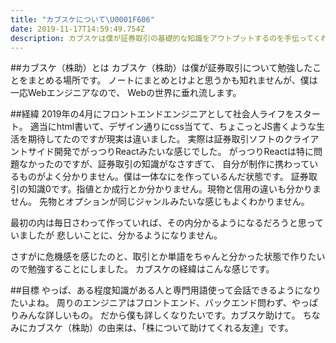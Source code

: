 ```yaml
---
title: "カブスケについて\U0001F606"
date: 2019-11-17T14:59:49.754Z
description: カブスケは僕が証券取引の基礎的な知識をアウトプットするのを手伝ってくれます。
---
```

##カブスケ（株助）とは
カブスケ（株助）は僕が証券取引について勉強したことをまとめる場所です。
ノートにまとめとけよと思うかも知れませんが、僕は一応Webエンジニアなので、
Webの世界に垂れ流します。

##経緯
2019年の4月にフロントエンドエンジニアとして社会人ライフをスタート。
適当にhtml書いて、デザイン通りにcss当てて、ちょこっとJS書くような生活を期待してたのですが現実は違いました。
実際は証券取引ソフトのクライアントサイド開発でがっつりReactみたいな感じでした。
がっつりReactは特に問題なかったのですが、証券取引の知識がなさすぎて、
自分が制作に携わっているものがよく分かりません。僕は一体なにを作っているんだ状態です。
証券取引の知識0です。指値とか成行とか分かりません。現物と信用の違いも分かりません。
先物とオプションが同じジャンルみたいな感じもよくわかりません。

最初の内は毎日さわって作っていれば、その内分かるようになるだろうと思っていましたが
悲しいことに、分かるようになりません。

さすがに危機感を感じたのと、取引とか単語をちゃんと分かった状態で作りたいので勉強することにしました。
カブスケの経緯はこんな感じです。

##目標
やっぱ、ある程度知識がある人と専門用語使って会話できるようになりたいよね。
周りのエンジニアはフロントエンド、バックエンド問わず、やっぱりみんな詳しいもの。
だから僕も詳しくなりたいです。カブスケ助けて。
ちなみにカブスケ（株助）の由来は、「株について助けてくれる友達」です。

